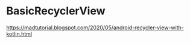 # BasicRecyclerView

https://madtutorial.blogspot.com/2020/05/android-recycler-view-with-kotlin.html
